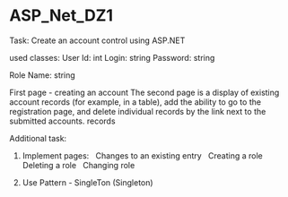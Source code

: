 # ASP_Net_DZ1

Task:
Create an account control using ASP.NET

used classes:
User
Id: int
Login: string
Password: string

Role
Name: string

First page - creating an account
The second page is a display of existing account records (for example, in a table), add the ability to go to the registration page, and delete individual records by the link next to the submitted accounts. records

Additional task:
1. Implement pages:
  Changes to an existing entry
  Creating a role
  Deleting a role
  Changing role

2. Use Pattern - SingleTon (Singleton)
